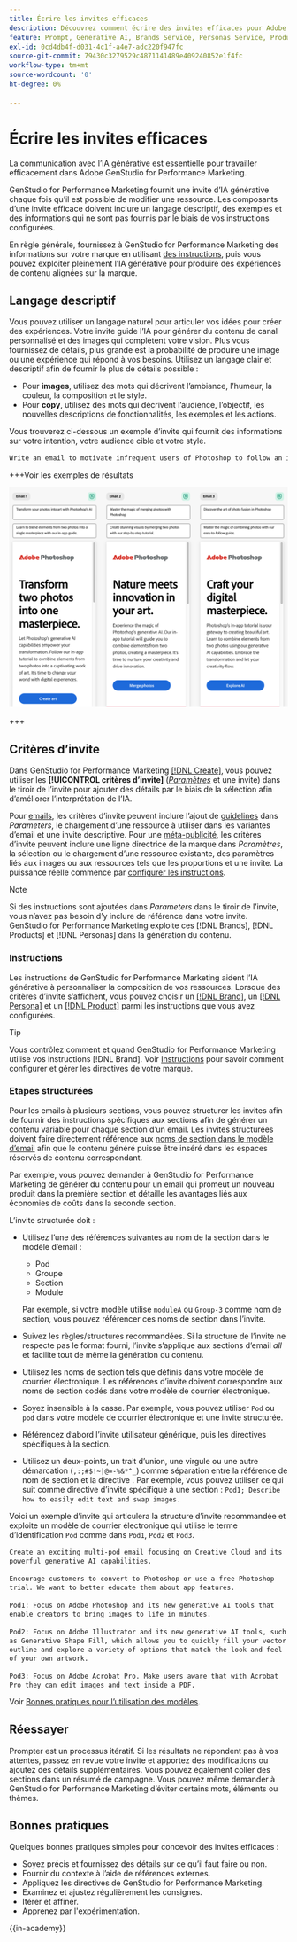 ```yaml
---
title: Écrire les invites efficaces
description: Découvrez comment écrire des invites efficaces pour Adobe GenStudio for Performance Marketing.
feature: Prompt, Generative AI, Brands Service, Personas Service, Products Service, Guidelines
exl-id: 0cd4db4f-d031-4c1f-a4e7-adc220f947fc
source-git-commit: 79430c3279529c4871141489e409240852e1f4fc
workflow-type: tm+mt
source-wordcount: '0'
ht-degree: 0%

---
```


# Écrire les invites efficaces

La communication avec l’IA générative est essentielle pour travailler efficacement dans Adobe GenStudio for Performance Marketing.

GenStudio for Performance Marketing fournit une invite d’IA générative chaque fois qu’il est possible de modifier une ressource. Les composants d’une invite efficace doivent inclure un langage descriptif, des exemples et des informations qui ne sont pas fournis par le biais de vos instructions configurées.

En règle générale, fournissez à GenStudio for Performance Marketing des informations sur votre marque en utilisant [des instructions](/help/user-guide/guidelines/overview.md), puis vous pouvez exploiter pleinement l’IA générative pour produire des expériences de contenu alignées sur la marque.

## Langage descriptif

Vous pouvez utiliser un langage naturel pour articuler vos idées pour créer des expériences. Votre invite guide l’IA pour générer du contenu de canal personnalisé et des images qui complètent votre vision. Plus vous fournissez de détails, plus grande est la probabilité de produire une image ou une expérience qui répond à vos besoins. Utilisez un langage clair et descriptif afin de fournir le plus de détails possible :

- Pour **images**, utilisez des mots qui décrivent l’ambiance, l’humeur, la couleur, la composition et le style.
- Pour **copy**, utilisez des mots qui décrivent l’audience, l’objectif, les nouvelles descriptions de fonctionnalités, les exemples et les actions.

Vous trouverez ci-dessous un exemple d’invite qui fournit des informations sur votre intention, votre audience cible et votre style.

```bash
Write an email to motivate infrequent users of Photoshop to follow an in-app tutorial that teaches them to combine elements of two photos into a beautiful work of art. Highlight the generative AI capabilities of Photoshop and use references to natural imagery.
```

+++Voir les exemples de résultats

![trois emails générés](/help/assets/sample-email.png)

+++

## Critères d’invite

Dans GenStudio for Performance Marketing [[!DNL Create]](/help/user-guide/create/overview.md), vous pouvez utiliser les **[!UICONTROL critères d’invite]** ([_Paramètres_](/help/user-guide/create/overview.md#parameters) et une invite) dans le tiroir de l’invite pour ajouter des détails par le biais de la sélection afin d’améliorer l’interprétation de l’IA.

Pour [emails](/help/user-guide/create/email-experiences.md), les critères d’invite peuvent inclure l’ajout de [guidelines](/help/user-guide/guidelines/overview.md) dans _Parameters_, le chargement d’une ressource à utiliser dans les variantes d’email et une invite descriptive. Pour une [méta-publicité](/help/user-guide/create/create-meta-ad.md), les critères d’invite peuvent inclure une ligne directrice de la marque dans _Paramètres_, la sélection ou le chargement d’une ressource existante, des paramètres liés aux images ou aux ressources tels que les proportions et une invite. La puissance réelle commence par [configurer les instructions](/help/user-guide/guidelines/add-guidelines.md).

>[!NOTE]
>
>Si des instructions sont ajoutées dans _Parameters_ dans le tiroir de l’invite, vous n’avez pas besoin d’y inclure de référence dans votre invite. GenStudio for Performance Marketing exploite ces [!DNL Brands], [!DNL Products] et [!DNL Personas] dans la génération du contenu.

### Instructions

Les instructions de GenStudio for Performance Marketing aident l’IA générative à personnaliser la composition de vos ressources. Lorsque des critères d’invite s’affichent, vous pouvez choisir un [[!DNL Brand]](/help/user-guide/guidelines/brands.md), un [[!DNL Persona]](/help/user-guide/guidelines/personas.md) et un [[!DNL Product]](/help/user-guide/guidelines/products.md) parmi les instructions que vous avez configurées.

>[!TIP]
>
>Vous contrôlez comment et quand GenStudio for Performance Marketing utilise vos instructions [!DNL Brand]. Voir [Instructions](/help/user-guide/guidelines/overview.md) pour savoir comment configurer et gérer les directives de votre marque.

### Etapes structurées

Pour les emails à plusieurs sections, vous pouvez structurer les invites afin de fournir des instructions spécifiques aux sections afin de générer un contenu variable pour chaque section d’un email. Les invites structurées doivent faire directement référence aux [noms de section dans le modèle d’email](/help/user-guide/content/customize-template.md#sections-or-groups) afin que le contenu généré puisse être inséré dans les espaces réservés de contenu correspondant.

Par exemple, vous pouvez demander à GenStudio for Performance Marketing de générer du contenu pour un email qui promeut un nouveau produit dans la première section et détaille les avantages liés aux économies de coûts dans la seconde section.

L’invite structurée doit :

- Utilisez l’une des références suivantes au nom de la section dans le modèle d’email :
   - Pod
   - Groupe
   - Section
   - Module

  Par exemple, si votre modèle utilise `moduleA` ou `Group-3` comme nom de section, vous pouvez référencer ces noms de section dans l’invite.

- Suivez les règles/structures recommandées. Si la structure de l’invite ne respecte pas le format fourni, l’invite s’applique aux sections d’email *all* et facilite tout de même la génération du contenu.
- Utilisez les noms de section tels que définis dans votre modèle de courrier électronique. Les références d’invite doivent correspondre aux noms de section codés dans votre modèle de courrier électronique.
- Soyez insensible à la casse. Par exemple, vous pouvez utiliser `Pod` ou `pod` dans votre modèle de courrier électronique et une invite structurée.
- Référencez d’abord l’invite utilisateur générique, puis les directives spécifiques à la section.
- Utilisez un deux-points, un trait d’union, une virgule ou une autre démarcation (`,:;#$!~|@=-%&*^_`) comme séparation entre la référence de nom de section et la directive . Par exemple, vous pouvez utiliser ce qui suit comme directive d’invite spécifique à une section : `Pod1; Describe how to easily edit text and swap images.`

Voici un exemple d’invite qui articulera la structure d’invite recommandée et exploite un modèle de courrier électronique qui utilise le terme d’identification `Pod` comme dans `Pod1`, `Pod2` et `Pod3`.

```properties
Create an exciting multi-pod email focusing on Creative Cloud and its powerful generative AI capabilities.

Encourage customers to convert to Photoshop or use a free Photoshop trial. We want to better educate them about app features.

Pod1: Focus on Adobe Photoshop and its new generative AI tools that enable creators to bring images to life in minutes.

Pod2: Focus on Adobe Illustrator and its new generative AI tools, such as Generative Shape Fill, which allows you to quickly fill your vector outline and explore a variety of options that match the look and feel of your own artwork.

Pod3: Focus on Adobe Acrobat Pro. Make users aware that with Acrobat Pro they can edit images and text inside a PDF.
```

Voir [Bonnes pratiques pour l’utilisation des modèles](/help/user-guide/content/best-practices-for-templates.md).

## Réessayer

Prompter est un processus itératif. Si les résultats ne répondent pas à vos attentes, passez en revue votre invite et apportez des modifications ou ajoutez des détails supplémentaires. Vous pouvez également coller des sections dans un résumé de campagne. Vous pouvez même demander à GenStudio for Performance Marketing d’éviter certains mots, éléments ou thèmes.

## Bonnes pratiques

Quelques bonnes pratiques simples pour concevoir des invites efficaces :

- Soyez précis et fournissez des détails sur ce qu’il faut faire ou non.
- Fournir du contexte à l’aide de références externes.
- Appliquez les directives de GenStudio for Performance Marketing.
- Examinez et ajustez régulièrement les consignes.
- Itérer et affiner.
- Apprenez par l&#39;expérimentation.

{{in-academy}}

